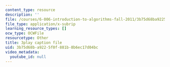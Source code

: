 ```yaml
---
content_type: resource
description: ''
file: /courses/6-006-introduction-to-algorithms-fall-2011/3b75d68ba9225f0f881b8b6ec17d04bc_-FElVPKykgw.vtt
file_type: application/x-subrip
learning_resource_types: []
ocw_type: OCWFile
resourcetype: Other
title: 3play caption file
uid: 3b75d68b-a922-5f0f-881b-8b6ec17d04bc
video_metadata:
  youtube_id: null
---
```

